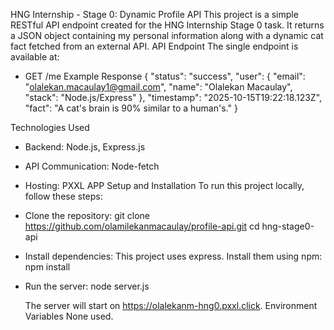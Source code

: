 HNG Internship - Stage 0: Dynamic Profile API
This project is a simple RESTful API endpoint created for the HNG Internship Stage 0 task. It returns a JSON object containing my personal information along with a dynamic cat fact fetched from an external API.
API Endpoint
The single endpoint is available at:
 * GET /me
Example Response
{
  "status": "success",
  "user": {
    "email": "olalekan.macaulay1@gmail.com",
    "name": "Olalekan Macaulay",
    "stack": "Node.js/Express"
  },
  "timestamp": "2025-10-15T19:22:18.123Z",
  "fact": "A cat's brain is 90% similar to a human's."
}

Technologies Used
 * Backend: Node.js, Express.js
 * API Communication: Node-fetch
 * Hosting: PXXL APP
Setup and Installation
To run this project locally, follow these steps:
 * Clone the repository:
   git clone https://github.com/olamilekanmacaulay/profile-api.git
cd hng-stage0-api

 * Install dependencies:
   This project uses express. Install them using npm:
   npm install

 * Run the server:
   node server.js

   The server will start on https://olalekanm-hng0.pxxl.click.
Environment Variables
None used.

